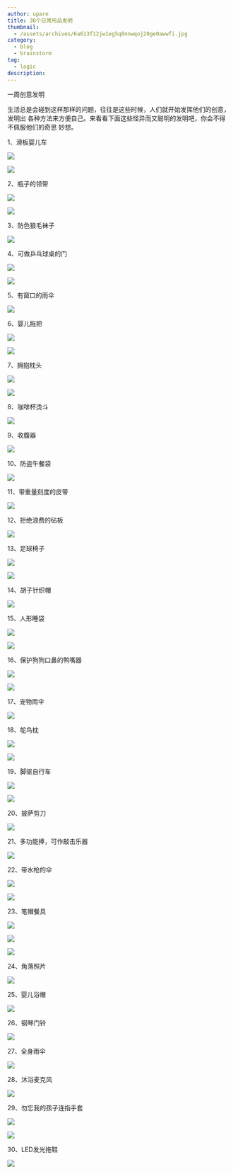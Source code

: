 ```yaml
---
author: upare
title: 30个日常用品发明
thumbnail:
  - /assets/archives/6a613f12jw1eg5q8nnwqoj20ge0awwfi.jpg
category:
  - blog
  - brainstorm
tag:
  - logic
description: 
---
```

一周创意发明

生活总是会碰到这样那样的问题，往往是这些时候，人们就开始发挥他们的创意，发明出 各种方法来方便自己。来看看下面这些怪异而又聪明的发明吧，你会不得不佩服他们的奇思 妙想。

1、滑板婴儿车

![](/assets/archives/6a613f12jw1eg5q8nnwqoj20ge0awwfi.jpg)

![](/assets/archives/6a613f12jw1eg5q8nzmffj20ge0cajs6.jpg)

2、瓶子的领带

![](/assets/archives/6a613f12jw1eg5q8obbg8j20ge09vwf1.jpg)

![](/assets/archives/6a613f12jw1eg5q8oo1bnj20ge0axjsh.jpg)

3、防色狼毛袜子

![](/assets/archives/6a613f12jw1eg5q8p1ic7j20ge0k5wft.jpg)

4、可做乒乓球桌的门

![](/assets/archives/6a613f12jw1eg5q8pcx9hj20ge0bz74s.jpg)

![](/assets/archives/6a613f12jw1eg5q8q7zf5j20ge0oo402.jpg)

5、有窗口的雨伞

![](/assets/archives/6a613f12jw1eg5q8qjgakj20ge0hq0tc.jpg)

6、婴儿拖把

![](/assets/archives/6a613f12jw1eg5q8qt237j20ge0awt99.jpg)

![](/assets/archives/6a613f12jw1eg5q8r49l7j20ge0akgm3.jpg)

7、拥抱枕头

![](/assets/archives/6a613f12jw1eg5q8ref2cj20ge0in750.jpg)

![](/assets/archives/6a613f12jw1eg5q8roz9fj20ge0gewfg.jpg)

8、咖啡杯烫斗

![](/assets/archives/6a613f12jw1eg5q8s0ietj20ge0j03z5.jpg)

9、收腹器

![](/assets/archives/6a613f12jw1eg5q8t2a29j20ge0n2q47.jpg)

10、防盗午餐袋

![](/assets/archives/6a613f12jw1eg5q8td2g8j20ge0awmxl.jpg)

11、带重量刻度的皮带

![](/assets/archives/6a613f12jw1eg5q8tmjg9j20ge0c70tu.jpg)

12、拒绝浪费的砧板

![](/assets/archives/6a613f12jw1eg5q8twqjhj20ge0lu0th.jpg)

13、足球椅子

![](/assets/archives/6a613f12jw1eg5q8uh8e6j20ge0axaaa.jpg)

![](/assets/archives/6a613f12jw1eg5q8u7xmmj20ge0ax74t.jpg)

14、胡子针织帽

![](/assets/archives/6a613f12jw1eg5q8urj6ij20ge0gkwfc.jpg)

15、人形睡袋

![](/assets/archives/6a613f12jw1eg5q8vtazaj20ge0gemxl.jpg)

![](/assets/archives/6a613f12jw1eg5q8w4mucj20ge0c3wey.jpg)

16、保护狗狗口鼻的鸭嘴器

![](/assets/archives/6a613f12jw1eg5q8wferwj20ge0crdg4.jpg)

![](/assets/archives/6a613f12jw1eg5q8wrskcj20ge0axmxs.jpg)

17、宠物雨伞

![](/assets/archives/6a613f12jw1eg5q8x54noj20ge0kh76m.jpg)

18、鸵鸟枕

![](/assets/archives/6a613f12jw1eg5q8yakn8j20ge0ax74o.jpg)

![](/assets/archives/6a613f12jw1eg5q8ymr6tj20ge0axdgm.jpg)

19、脚驱自行车

![](/assets/archives/6a613f12jw1eg5q8zlwtmj20ge0axaak.jpg)

![](/assets/archives/6a613f12jw1eg5q8z8rhvj20ge0ax3yv.jpg)

20、披萨剪刀

![](/assets/archives/6a613f12jw1eg5q90959aj20ge0drq48.jpg)

21、多功能捧，可作敲击乐器

![](/assets/archives/6a613f12jw1eg5q90jwlzj20ge0geaas.jpg)

22、带水枪的伞

![](/assets/archives/6a613f12jw1eg5q90sil1j20ge0at0st.jpg)

![](/assets/archives/6a613f12jw1eg5q913lk0j20ge0jpgn7.jpg)

23、笔帽餐具

![](/assets/archives/6a613f12jw1eg5q91fk7hj20ge0irgmf.jpg)

![](/assets/archives/6a613f12jw1eg5q91qhxaj20ge0hlt8u.jpg)

![](/assets/archives/6a613f12jw1eg5q920s7dj20ge0craa9.jpg)

24、角落照片

![](/assets/archives/6a613f12jw1eg5q94r676j20ge0f4wfb.jpg)

25、婴儿浴帽

![](/assets/archives/6a613f12jw1eg5q950qiaj20ge0gedgg.jpg)

26、钢琴门铃

![](/assets/archives/6a613f12jw1eg5q95e5z1j20ge0axdg5.jpg)

27、全身雨伞

![](/assets/archives/6a613f12jw1eg5q95kg7nj20ge0d4gmk.jpg)

28、沐浴麦克风

![](/assets/archives/6a613f12jw1eg5q95uvkhj20ge0gewf4.jpg)

29、勿忘我的孩子连指手套

![](/assets/archives/6a613f12jw1eg5q965kw7j20ge0ga0ty.jpg)

![](/assets/archives/6a613f12jw1eg5q96giexj20ge07hweu.jpg)

30、LED发光拖鞋

![](/assets/archives/6a613f12jw1eg5q96r3gqj20ge0gejsb.jpg)